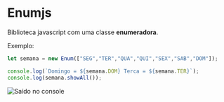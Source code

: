 # **Enumjs**

Biblioteca javascript com uma classe __enumeradora__.


Exemplo: 
```javascript
let semana = new Enum(["SEG","TER","QUA","QUI","SEX","SAB","DOM"]);

console.log(`Domingo = ${semana.DOM} Terca = ${semana.TER}`);
console.log(semana.showAll());
```

![Saído no console](https://images2.imgbox.com/a8/82/DkAOdEZS_o.png)
